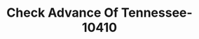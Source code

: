 ---
f_zip-code: 37354
f_state-code: TN
title: Check Advance Of Tennessee-10410
f_phone: 423-442-5500
f_city-only: Madisonville
f_address: 4506 Highway 411 Madisonville
f_location-unique-id: '10410'
slug: check-advance-of-tennessee-10410
updated-on: '2024-05-30T13:46:58.046Z'
created-on: '2024-05-30T13:36:59.803Z'
published-on: '2024-05-30T13:54:32.469Z'
f_city-state: cms/city/madisonville-tn.md
f_company: cms/company/check-advance-of-tennessee.md
f_state: cms/state/tennessee.md
layout: '[payday-loan].html'
tags: payday-loan
---